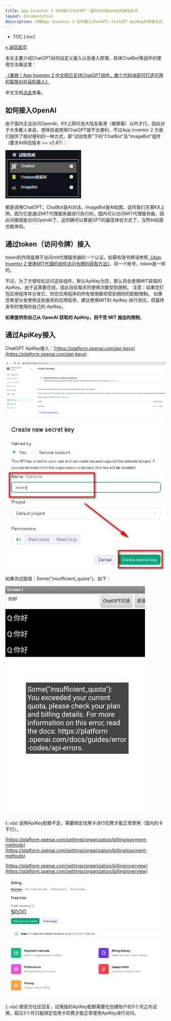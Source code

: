 ```yaml
---
title: App Inventor 2 如何接入ChatGPT：国内访问OpenAI的最佳方式
layout: documentation
description: 详解App Inventor 2 如何接入ChatGPT，ChatGPT ApiKey的申请方式，token访问令牌的作用，ApiKey的收费形式等。
---
```


* TOC
{:toc}

[&laquo; 返回首页](../experimental.html)

本文主要介绍ChatGPT如何自定义接入以及接入原理，具体ChatBot等组件的使用方法看这里：

[《重磅！App Inventor 2 中文网已支持ChatGPT组件，数个代码块即可打造可用的智能AI对话机器人》](https://mp.weixin.qq.com/s?__biz=MzA5NTE5OTg1MA==&mid=2247483885&idx=1&sn=c1d1e6de653cc02185379eb162393b7d&chksm=9043b6e8a7343ffe7cddccd22b21b2eb3324380625b9fe696e01bc8ad7e91751563e0b6940bb&scene=21#wechat_redirect)

中文文档[点此](../experimental.html)查看。

## 如何接入OpenAI

由于国内无法访问OpenAI，KX上网可选大陆及香港（被屏蔽）以外才行。因此对于大多数人来说，想体验或使用ChatGPT就不太便利，不过App Inventor 2 为我们提供了相对便利的一种方式，即“试验性质”下的“ChatBot”及“ImageBot”组件（要求AI伴侣版本 >= v2.67）：

![chatgpt](images/gpt_component.png)

都是调用ChatGPT，ChatBot是AI对话，ImageBot是AI绘图。这时我们无需KX上网，因为它是通过MIT代理服务器进行执行的，国内可以访问MIT代理服务器，因此间接就能访问OpenAI了，这的确可以算是GPT的最佳体验方式了，当然AI绘图也能体验。

## 通过token（访问令牌）接入

token的作用是用于访问mit代理服务器的一个认证，如需有效令牌请参照[《App Inventor 2 使用MIT代理的组件访问令牌的获取方法》](../../creative/token.html)，同一个账号，token是一样的。


不过，为了方便轻松访问这些组件，默认ApiKey为空，那么将会使用MIT获取的ApiKey。由于这需要花钱，因此目前每天的使用次数受到限制。 注意：如果您打包应用程序并分发它，则您应用程序的所有使用都将受到相同的配额限制。 如果您希望分发使用这些服务的应用程序，建议使用MIT的 ApiKey 进行测试，但最终发布时使用你自己的 ApiKey。

**如果提供你自己从 OpenAI 获取的 ApiKey，则不受 MIT 施加的限制**。

## 通过ApiKey接入

ChatGPT ApiKey接入：[https://platform.openai.com/api-keys](https://platform.openai.com/api-keys)

![chatgpt](images/gpt_apikey.png)

![chatgpt](images/gpt_create.png)

如果测试报错：Some("insufficient_quota")，如下：

![chatgpt](images/gpt_apikey_error.png)

{:.vip}
说明ApiKey配额不足，需要绑定信用卡进行扣费才能正常使用（国内的卡不行）。

[https://platform.openai.com/settings/organization/billing/payment-methods](https://platform.openai.com/settings/organization/billing/payment-methods)

[https://platform.openai.com/settings/organization/billing/overview](https://platform.openai.com/settings/organization/billing/overview)

![chatgpt](images/gpt_bill.png)

{:.vip}
据官方社区回复，试用版的ApiKey配额需要在创建账户的3个月之内试用，超过3个月只能绑定信用卡扣费才能正常使用ApiKey进行访问。
